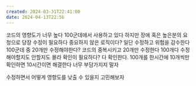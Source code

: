 ```yaml
---
created: 2024-03-31T22:41:00
date: 2024-04-13T22:56
---
```

코드의 영향도가 너무 높다
100군데에서 사용하고 있다
하지만 장애 혹은 높은분의 요청으로 당장 수정이 필요하다
중요하지 않은 로직이다? 일단 수정하고 위험을 감수한다
100군데 중 20개만 수정해야한다?
코드의 중복시키고 20개만 수정한다
100개다 수정해야할지도 안할지도 몰라 확인이 필요하다?
다 확인한다.
100개를 한시간에 10개씩만 확인하면 10시간이면 해결한다
너무 부담가지지 말자

수정하면서 어떻게 영향도를 낮출 수 있을지 고민해보자